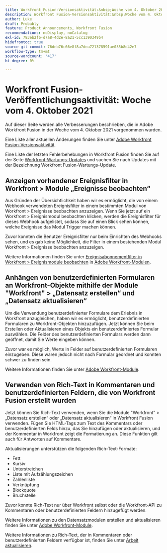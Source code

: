```yaml
---
title: Workfront Fusion-Versionsaktivität:&nbsp;Woche vom 4. Oktober 2021
description: Workfront Fusion-Versionsaktivität:&nbsp;Woche vom 4. Oktober 2021
author: Luke
draft: Probably
feature: Product Announcements, Workfront Fusion
recommendations: noDisplay, noCatalog
exl-id: 783eb2f6-d7a8-4d2e-8a21-5cc1390349b4
hidefromtoc: true
source-git-commit: 76deb76c66e8f8a7dea721378591ae035b8d42e7
workflow-type: tm+mt
source-wordcount: '417'
ht-degree: 0%

---
```


# Workfront Fusion-Veröffentlichungsaktivität: Woche vom 4. Oktober 2021

Auf dieser Seite werden alle Verbesserungen beschrieben, die in Adobe Workfront Fusion in der Woche vom 4. Oktober 2021 vorgenommen wurden.

Eine Liste aller aktuellen Änderungen finden Sie unter [Adobe Workfront Fusion-Versionsaktivität](../../../product-announcements/product-releases/fusion-release-activity/fusion-release-activity.md).

Eine Liste der letzten Fehlerbehebungen in Workfront Fusion finden Sie auf der Seite [Workfront-Wartungs-Updates](https://experienceleague.adobe.com/docs/workfront-known-issues/releases/current-updates.html) und suchen Sie nach Updates mit der Bezeichnung Workfront Fusion-Wartungs-Update.

## Anzeigen vorhandener Ereignisfilter in Workfront > Module „Ereignisse beobachten“

Aus Gründen der Übersichtlichkeit haben wir es ermöglicht, die von einem Webhook verwendeten Ereignisfilter in einem bestimmten Modul von Workfront > Ereignisse beobachten anzuzeigen. Wenn Sie jetzt auf ein Workfront > Ereignismodul beobachten klicken, werden die Ereignisfilter für dieses Webhook aufgelistet, sodass Sie auf einen Blick sehen können, welche Ereignisse das Modul Trigger machen können.

Zuvor konnten die Benutzer Ereignisfilter nur beim Einrichten des Webhooks sehen, und es gab keine Möglichkeit, die Filter in einem bestehenden Modul Workfront > Ereignisse beobachten anzuzeigen.

Weitere Informationen finden Sie unter [Ereignisabonnementfilter in Workfront > Ereignismodule beobachten](../../../workfront-fusion/apps-and-their-modules/workfront-modules.md#event) in [Adobe Workfront-Modulen](../../../workfront-fusion/apps-and-their-modules/workfront-modules.md).

## Anhängen von benutzerdefinierten Formularen an Workfront-Objekte mithilfe der Module &quot;Workfront&quot; > „Datensatz erstellen“ und „Datensatz aktualisieren“

Um die Verwendung benutzerdefinierter Formulare dem Erlebnis in Workfront anzugleichen, haben wir es ermöglicht, benutzerdefinierten Formularen zu Workfront-Objekten hinzuzufügen. Jetzt können Sie beim Erstellen oder Aktualisieren eines Objekts ein benutzerdefiniertes Formular auswählen. Die Felder des benutzerdefinierten Formulars werden dann geöffnet, damit Sie Werte eingeben können.

Zuvor war es möglich, Werte in Felder auf benutzerdefinierten Formularen einzugeben. Diese waren jedoch nicht nach Formular geordnet und konnten schwer zu finden sein.

Weitere Informationen finden Sie unter [Adobe Workfront-Module](../../../workfront-fusion/apps-and-their-modules/workfront-modules.md).

## Verwenden von Rich-Text in Kommentaren und benutzerdefinierten Feldern, die von Workfront Fusion erstellt wurden

Jetzt können Sie Rich-Text verwenden, wenn Sie die Module &quot;Workfront&quot; > „Datensatz erstellen“ oder „Datensatz aktualisieren“ in Workfront Fusion verwenden. Fügen Sie HTML-Tags zum Text des Kommentars oder benutzerdefinierten Felds hinzu, das Sie hinzufügen oder aktualisieren, und der Kommentar in Workfront zeigt die Formatierung an. Diese Funktion gilt auch für Antworten auf Kommentare.

Aktualisierungen unterstützen die folgenden Rich-Text-Formate:

* Fett
* Kursiv
* Unterstreichen
* Liste mit Aufzählungszeichen
* Zahlenliste
* Verknüpfung
* Blockquote
* Bruchstelle

Zuvor konnte Rich-Text nur über Workfront selbst oder die Workfront-API zu Kommentaren oder benutzerdefinierten Feldern hinzugefügt werden.

Weitere Informationen zu den Datensatzmodulen erstellen und aktualisieren finden Sie unter [Adobe Workfront-Module](../../../workfront-fusion/apps-and-their-modules/workfront-modules.md).

Weitere Informationen zu Rich-Text, der in Kommentaren oder benutzerdefinierten Feldern verfügbar ist, finden Sie unter [Arbeit aktualisieren](../../../workfront-basics/updating-work-items-and-viewing-updates/update-work.md).
